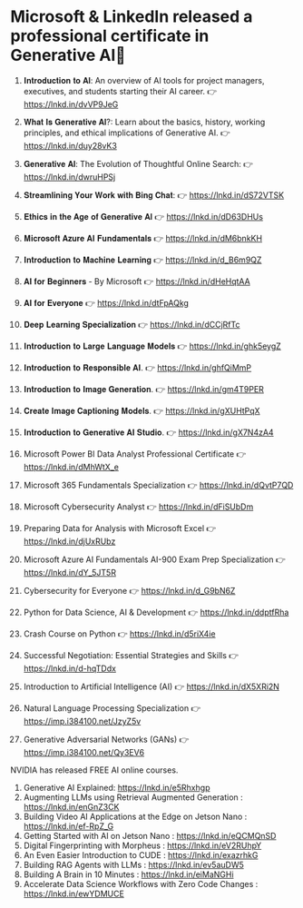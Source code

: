 # Microsoft & LinkedIn released a professional certificate in Generative Al🤩


1. 𝐈𝐧𝐭𝐫𝐨𝐝𝐮𝐜𝐭𝐢𝐨𝐧 𝐭𝐨 𝐀𝐥: An overview of AI tools for project managers, executives, and students starting their AI career.
👉 https://lnkd.in/dvVP9JeG

2. 𝐖𝐡𝐚𝐭 𝐈𝐬 𝐆𝐞𝐧𝐞𝐫𝐚𝐭𝐢𝐯𝐞 𝐀𝐥?: Learn about the basics, history, working principles, and ethical implications of Generative AI.
👉 https://lnkd.in/duy28vK3

3. 𝐆𝐞𝐧𝐞𝐫𝐚𝐭𝐢𝐯𝐞 𝐀𝐥: The Evolution of Thoughtful Online Search:
👉 https://lnkd.in/dwruHPSj

4. 𝐒𝐭𝐫𝐞𝐚𝐦𝐥𝐢𝐧𝐢𝐧𝐠 𝐘𝐨𝐮𝐫 𝐖𝐨𝐫𝐤 𝐰𝐢𝐭𝐡 𝐁𝐢𝐧𝐠 𝐂𝐡𝐚𝐭:
👉 https://lnkd.in/dS72VTSK

5. 𝐄𝐭𝐡𝐢𝐜𝐬 𝐢𝐧 𝐭𝐡𝐞 𝐀𝐠𝐞 𝐨𝐟 𝐆𝐞𝐧𝐞𝐫𝐚𝐭𝐢𝐯𝐞 𝐀𝐥
👉 https://lnkd.in/dD63DHUs

6. 𝐌𝐢𝐜𝐫𝐨𝐬𝐨𝐟𝐭 𝐀𝐳𝐮𝐫𝐞 𝐀𝐈 𝐅𝐮𝐧𝐝𝐚𝐦𝐞𝐧𝐭𝐚𝐥𝐬
👉 https://lnkd.in/dM6bnkKH

7. 𝐈𝐧𝐭𝐫𝐨𝐝𝐮𝐜𝐭𝐢𝐨𝐧 𝐭𝐨 𝐌𝐚𝐜𝐡𝐢𝐧𝐞 𝐋𝐞𝐚𝐫𝐧𝐢𝐧𝐠
👉 https://lnkd.in/d_B6m9QZ

8. 𝐀𝐈 𝐟𝐨𝐫 𝐁𝐞𝐠𝐢𝐧𝐧𝐞𝐫𝐬 - By Microsoft
👉 https://lnkd.in/dHeHqtAA

9. 𝐀𝐈 𝐟𝐨𝐫 𝐄𝐯𝐞𝐫𝐲𝐨𝐧𝐞
👉 https://lnkd.in/dtFpAQkg

10. 𝐃𝐞𝐞𝐩 𝐋𝐞𝐚𝐫𝐧𝐢𝐧𝐠 𝐒𝐩𝐞𝐜𝐢𝐚𝐥𝐢𝐳𝐚𝐭𝐢𝐨𝐧
👉 https://lnkd.in/dCCjRfTc

11. 𝐈𝐧𝐭𝐫𝐨𝐝𝐮𝐜𝐭𝐢𝐨𝐧 𝐭𝐨 𝐋𝐚𝐫𝐠𝐞 𝐋𝐚𝐧𝐠𝐮𝐚𝐠𝐞 𝐌𝐨𝐝𝐞𝐥𝐬
👉 https://lnkd.in/ghk5eygZ

12. 𝐈𝐧𝐭𝐫𝐨𝐝𝐮𝐜𝐭𝐢𝐨𝐧 𝐭𝐨 𝐑𝐞𝐬𝐩𝐨𝐧𝐬𝐢𝐛𝐥𝐞 𝐀𝐈.
👉 https://lnkd.in/ghfQiMmP

13. 𝐈𝐧𝐭𝐫𝐨𝐝𝐮𝐜𝐭𝐢𝐨𝐧 𝐭𝐨 𝐈𝐦𝐚𝐠𝐞 𝐆𝐞𝐧𝐞𝐫𝐚𝐭𝐢𝐨𝐧.
👉 https://lnkd.in/gm4T9PER

14. 𝐂𝐫𝐞𝐚𝐭𝐞 𝐈𝐦𝐚𝐠𝐞 𝐂𝐚𝐩𝐭𝐢𝐨𝐧𝐢𝐧𝐠 𝐌𝐨𝐝𝐞𝐥𝐬.
👉 https://lnkd.in/gXUHtPqX

15. 𝐈𝐧𝐭𝐫𝐨𝐝𝐮𝐜𝐭𝐢𝐨𝐧 𝐭𝐨 𝐆𝐞𝐧𝐞𝐫𝐚𝐭𝐢𝐯𝐞 𝐀𝐈 𝐒𝐭𝐮𝐝𝐢𝐨.
👉 https://lnkd.in/gX7N4zA4

16. Microsoft Power BI Data Analyst Professional Certificate
👉 https://lnkd.in/dMhWtX_e

17. Microsoft 365 Fundamentals Specialization
👉 https://lnkd.in/dQvtP7QD

18. Microsoft Cybersecurity Analyst
👉 https://lnkd.in/dFiSUbDm

19. Preparing Data for Analysis with Microsoft Excel
👉 https://lnkd.in/djUxRUbz

20. Microsoft Azure AI Fundamentals AI-900 Exam Prep Specialization
👉 https://lnkd.in/dY_5JT5R

21. Cybersecurity for Everyone
👉 https://lnkd.in/d_G9bN6Z

22. Python for Data Science, AI & Development
👉 https://lnkd.in/ddptfRha

23. Crash Course on Python
👉 https://lnkd.in/d5riX4ie

24. Successful Negotiation: Essential Strategies and Skills
👉 https://lnkd.in/d-hqTDdx

25. Introduction to Artificial Intelligence (AI)
👉 https://lnkd.in/dX5XRi2N

26. Natural Language Processing Specialization 
👉 https://imp.i384100.net/JzyZ5v

27. Generative Adversarial Networks (GANs)
👉 https://imp.i384100.net/Qy3EV6





NVIDIA has released FREE AI online courses.

1. Generative AI Explained:  https://lnkd.in/e5Rhxhgp 
2. Augmenting LLMs using Retrieval Augmented Generation : https://lnkd.in/enGnZ3CK
3. Building Video AI Applications at the Edge on Jetson Nano : https://lnkd.in/ef-RpZ_G
4. Getting Started with AI on Jetson Nano : https://lnkd.in/eQCMQnSD
5. Digital Fingerprinting with Morpheus : https://lnkd.in/eV2RUhpY
6. An Even Easier Introduction to CUDE : https://lnkd.in/exazrhkG
7. Building RAG Agents with LLMs : https://lnkd.in/ev5auDW5
8. Building A Brain in 10 Minutes : https://lnkd.in/eiMaNGHi
9. Accelerate Data Science Workflows with Zero Code Changes : https://lnkd.in/ewYDMUCE